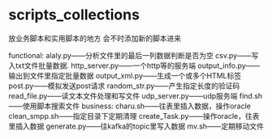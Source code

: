 # scripts_collections
放业务脚本和实用脚本的地方
会不时添加新的脚本进来

functional:
	alaly.py——分析文件里的最后一列数据判断是否为空
	csv.py——写入txt文件批量数据.
	http_server.py——一个http等的服务端
	output_info.py——输出到文件里指定批量数据
	output_xml.py——生成一个或多个HTML标签
	post.py——模拟发送post请求
	random_str.py——产生指定长度的验证码
	read_file.py——读文本文件处理和写文件
	udp_server.py——udp服务端
	find.sh——使用脚本搜索文件
business:
	charu.sh——往表里插入数据，操作oracle
	clean_smpp.sh——指定目录下定期清理
	create_Task.py——操作oracle，往表里插入数据
	generate.py——往kafka的topic里写入数据
	mv.sh——定期移动文件
